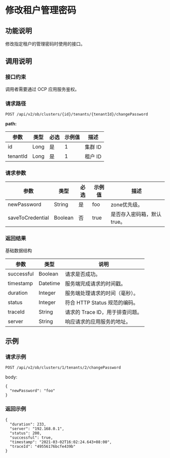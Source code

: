 修改租户管理密码
=============================



功能说明
-------------------------

修改指定租户的管理密码时使用的接口。

调用说明
-------------------------

### 接口约束

调用者需要通过 OCP 应用服务鉴权。

### 请求路径

`POST /api/v2/ob/clusters/{id}/tenants/{tenantId}/changePassword`

**path:**


|    参数    |  类型  | 必选 | 示例值 |  描述   |
|----------|------|----|-----|-------|
| id       | Long | 是  | 1   | 集群 ID |
| tenantId | Long | 是  | 1   | 租户 ID |



### 请求参数



|        参数        |   类型    | 必选 | 示例值  |        描述        |
|------------------|---------|----|------|------------------|
| newPassword      | String  | 是  | foo  | zone优先级。         |
| saveToCredential | Boolean | 否  | true | 是否存入密码箱，默认 true。 |



### 返回结果

基础数据结构


|     参数     |    类型    |          说明           |
|------------|----------|-----------------------|
| successful | Boolean  | 请求是否成功。               |
| timestamp  | Datetime | 服务端完成请求的时间戳。          |
| duration   | Integer  | 服务端处理请求的时间（毫秒）。       |
| status     | Integer  | 符合 HTTP Status 规范的编码。 |
| traceId    | String   | 请求的 Trace ID，用于排查问题。  |
| server     | String   | 响应请求的应用服务的地址。         |



示例
-----------------------

### 请求示例

`POST /api/v2/ob/clusters/1/tenants/2/changePassword`

body:

```unknow
{
  "newPassword": "foo"
}
```



### 返回示例

```unknow
{
  "duration": 233,
  "server": "192.168.0.1",
  "status": 200,
  "successful": true,
  "timestamp": "2021-03-02T16:02:24.643+08:00",
  "traceId": "49556176bcfe439b"
}
```
